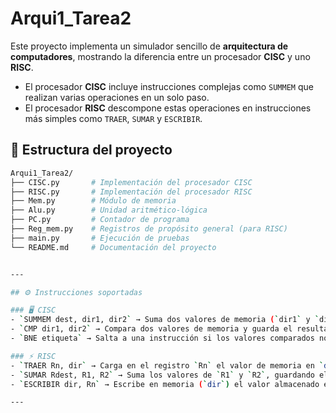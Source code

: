 # Arqui1_Tarea2

Este proyecto implementa un simulador sencillo de **arquitectura de computadores**, mostrando la diferencia entre un procesador **CISC** y uno **RISC**.  

- El procesador **CISC** incluye instrucciones complejas como `SUMMEM` que realizan varias operaciones en un solo paso.  
- El procesador **RISC** descompone estas operaciones en instrucciones más simples como `TRAER`, `SUMAR` y `ESCRIBIR`.  


## 📂 Estructura del proyecto

```bash
Arqui1_Tarea2/
├── CISC.py       # Implementación del procesador CISC
├── RISC.py       # Implementación del procesador RISC
├── Mem.py        # Módulo de memoria
├── Alu.py        # Unidad aritmético-lógica
├── PC.py         # Contador de programa
├── Reg_mem.py    # Registros de propósito general (para RISC)
├── main.py       # Ejecución de pruebas
└── README.md     # Documentación del proyecto


---

## ⚙️ Instrucciones soportadas

### 🖥️ CISC
- `SUMMEM dest, dir1, dir2` → Suma dos valores de memoria (`dir1` y `dir2`) y guarda el resultado en `dest`.  
- `CMP dir1, dir2` → Compara dos valores de memoria y guarda el resultado en una bandera.  
- `BNE etiqueta` → Salta a una instrucción si los valores comparados no son iguales.  

### ⚡ RISC
- `TRAER Rn, dir` → Carga en el registro `Rn` el valor de memoria en `dir`.  
- `SUMAR Rdest, R1, R2` → Suma los valores de `R1` y `R2`, guardando el resultado en `Rdest`.  
- `ESCRIBIR dir, Rn` → Escribe en memoria (`dir`) el valor almacenado en el registro `Rn`.  

---